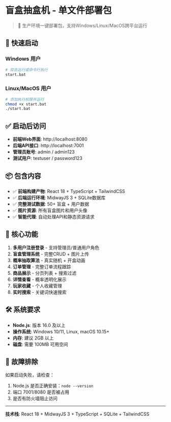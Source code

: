 # 盲盒抽盒机 - 单文件部署包

> 🎁 生产环境一键部署包，支持Windows/Linux/MacOS跨平台运行

## 🚀 快速启动

### Windows 用户
```bash
# 双击运行或命令行执行
start.bat
```

### Linux/MacOS 用户  
```bash
# 添加执行权限并运行
chmod +x start.bat
./start.bat
```

## ✅ 启动后访问

- **前端Web界面**: http://localhost:8080
- **后端API接口**: http://localhost:7001
- **管理员账号**: admin / admin123
- **测试用户**: testuser / password123

## 📦 包含内容

- ✅ **前端构建产物**: React 18 + TypeScript + TailwindCSS
- ✅ **后端运行环境**: MidwayJS 3 + SQLite数据库  
- ✅ **完整测试数据**: 50+ 盲盒 + 用户数据
- ✅ **图片资源**: 所有盲盒图片和用户头像
- ✅ **智能代理**: 自动处理API和静态资源请求

## 🎯 核心功能

1. **多用户注册登录** - 支持管理员/普通用户角色
2. **盲盒管理系统** - 完整CRUD + 图片上传
3. **概率抽取算法** - 真实随机 + 开盒动画
4. **订单管理** - 完整订单流程跟踪  
5. **商品展示** - 分页列表 + 搜索过滤
6. **详情查看** - 概率透明化展示
7. **玩家收藏** - 个人收藏管理
8. **实时搜索** - 关键词快速搜索

## 🛠️ 系统要求

- **Node.js**: 版本 16.0 及以上
- **操作系统**: Windows 10/11, Linux, macOS 10.15+
- **内存**: 建议 2GB 以上
- **磁盘**: 需要 100MB 可用空间

## 🔧 故障排除

如果启动失败，请检查：
1. Node.js 是否正确安装：`node --version`
2. 端口 7001/8080 是否被占用
3. 是否有防火墙阻止访问

---

**技术栈**: React 18 + MidwayJS 3 + TypeScript + SQLite + TailwindCSS
